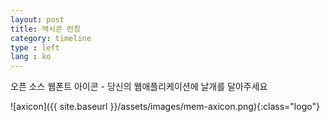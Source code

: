 ```yaml
---
layout: post
title: 액시콘 런칭
category: timeline
type : left
lang : ko
---
```



오픈 소스 웹폰트 아이콘 - 당신의 웹애플리케이션에 날개를 달아주세요

![axicon]({{ site.baseurl }}/assets/images/mem-axicon.png){:class="logo"}